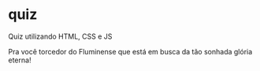 # quiz
Quiz utilizando HTML, CSS e JS

Pra você torcedor do Fluminense que está em busca da tão sonhada glória eterna!

